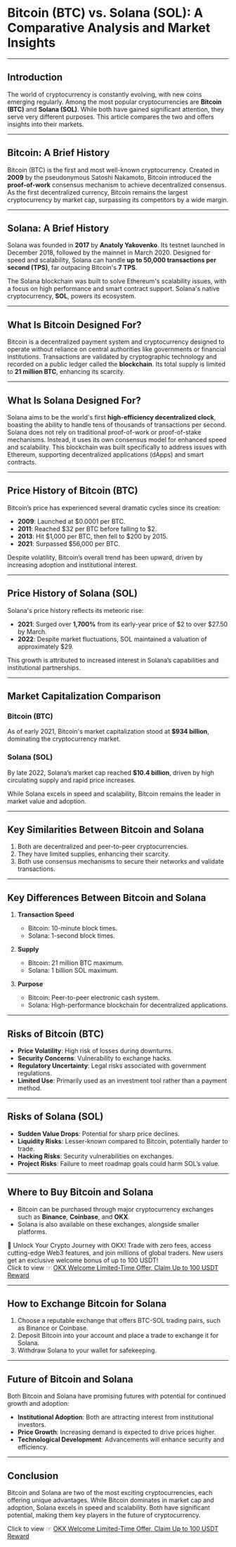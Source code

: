 # Bitcoin (BTC) vs. Solana (SOL): A Comparative Analysis and Market Insights

---

## Introduction

The world of cryptocurrency is constantly evolving, with new coins emerging regularly. Among the most popular cryptocurrencies are **Bitcoin (BTC)** and **Solana (SOL)**. While both have gained significant attention, they serve very different purposes. This article compares the two and offers insights into their markets.

---

## Bitcoin: A Brief History

Bitcoin (BTC) is the first and most well-known cryptocurrency. Created in **2009** by the pseudonymous Satoshi Nakamoto, Bitcoin introduced the **proof-of-work** consensus mechanism to achieve decentralized consensus. As the first decentralized currency, Bitcoin remains the largest cryptocurrency by market cap, surpassing its competitors by a wide margin.

---

## Solana: A Brief History

Solana was founded in **2017** by **Anatoly Yakovenko**. Its testnet launched in December 2018, followed by the mainnet in March 2020. Designed for speed and scalability, Solana can handle **up to 50,000 transactions per second (TPS)**, far outpacing Bitcoin's **7 TPS**.

The Solana blockchain was built to solve Ethereum's scalability issues, with a focus on high performance and smart contract support. Solana's native cryptocurrency, **SOL**, powers its ecosystem.

---

## What Is Bitcoin Designed For?

Bitcoin is a decentralized payment system and cryptocurrency designed to operate without reliance on central authorities like governments or financial institutions. Transactions are validated by cryptographic technology and recorded on a public ledger called the **blockchain**. Its total supply is limited to **21 million BTC**, enhancing its scarcity.

---

## What Is Solana Designed For?

Solana aims to be the world's first **high-efficiency decentralized clock**, boasting the ability to handle tens of thousands of transactions per second. Solana does not rely on traditional proof-of-work or proof-of-stake mechanisms. Instead, it uses its own consensus model for enhanced speed and scalability. This blockchain was built specifically to address issues with Ethereum, supporting decentralized applications (dApps) and smart contracts.

---

## Price History of Bitcoin (BTC)

Bitcoin’s price has experienced several dramatic cycles since its creation:

- **2009**: Launched at $0.0001 per BTC.  
- **2011**: Reached $32 per BTC before falling to $2.  
- **2013**: Hit $1,000 per BTC, then fell to $200 by 2015.  
- **2021**: Surpassed $56,000 per BTC.  

Despite volatility, Bitcoin’s overall trend has been upward, driven by increasing adoption and institutional interest.

---

## Price History of Solana (SOL)

Solana's price history reflects its meteoric rise:

- **2021**: Surged over **1,700%** from its early-year price of $2 to over $27.50 by March.  
- **2022**: Despite market fluctuations, SOL maintained a valuation of approximately $29.  

This growth is attributed to increased interest in Solana’s capabilities and institutional partnerships.

---

## Market Capitalization Comparison

### Bitcoin (BTC)

As of early 2021, Bitcoin's market capitalization stood at **$934 billion**, dominating the cryptocurrency market.

### Solana (SOL)

By late 2022, Solana’s market cap reached **$10.4 billion**, driven by high circulating supply and rapid price increases.

While Solana excels in speed and scalability, Bitcoin remains the leader in market value and adoption.

---

## Key Similarities Between Bitcoin and Solana

1. Both are decentralized and peer-to-peer cryptocurrencies.  
2. They have limited supplies, enhancing their scarcity.  
3. Both use consensus mechanisms to secure their networks and validate transactions.  

---

## Key Differences Between Bitcoin and Solana

1. **Transaction Speed**  
   - Bitcoin: 10-minute block times.  
   - Solana: 1-second block times.  

2. **Supply**  
   - Bitcoin: 21 million BTC maximum.  
   - Solana: 1 billion SOL maximum.  

3. **Purpose**  
   - Bitcoin: Peer-to-peer electronic cash system.  
   - Solana: High-performance blockchain for decentralized applications.  

---

## Risks of Bitcoin (BTC)

- **Price Volatility**: High risk of losses during downturns.  
- **Security Concerns**: Vulnerability to exchange hacks.  
- **Regulatory Uncertainty**: Legal risks associated with government regulations.  
- **Limited Use**: Primarily used as an investment tool rather than a payment method.  

---

## Risks of Solana (SOL)

- **Sudden Value Drops**: Potential for sharp price declines.  
- **Liquidity Risks**: Lesser-known compared to Bitcoin, potentially harder to trade.  
- **Hacking Risks**: Security vulnerabilities on exchanges.  
- **Project Risks**: Failure to meet roadmap goals could harm SOL’s value.  

---

## Where to Buy Bitcoin and Solana

- Bitcoin can be purchased through major cryptocurrency exchanges such as **Binance**, **Coinbase**, and **OKX**.  
- Solana is also available on these exchanges, alongside smaller platforms.  

🚀 Unlock Your Crypto Journey with OKX! Trade with zero fees, access cutting-edge Web3 features, and join millions of global traders. New users get an exclusive welcome bonus of up to 100 USDT!  
Click to view ☞ [OKX Welcome Limited-Time Offer, Claim Up to 100 USDT Reward](https://bit.ly/OKXe)

---

## How to Exchange Bitcoin for Solana

1. Choose a reputable exchange that offers BTC-SOL trading pairs, such as Binance or Coinbase.  
2. Deposit Bitcoin into your account and place a trade to exchange it for Solana.  
3. Withdraw Solana to your wallet for safekeeping.  

---

## Future of Bitcoin and Solana

Both Bitcoin and Solana have promising futures with potential for continued growth and adoption:

- **Institutional Adoption**: Both are attracting interest from institutional investors.  
- **Price Growth**: Increasing demand is expected to drive prices higher.  
- **Technological Development**: Advancements will enhance security and efficiency.  

---

## Conclusion

Bitcoin and Solana are two of the most exciting cryptocurrencies, each offering unique advantages. While Bitcoin dominates in market cap and adoption, Solana excels in speed and scalability. Both have significant potential, making them key players in the future of cryptocurrency.

Click to view ☞ [OKX Welcome Limited-Time Offer, Claim Up to 100 USDT Reward](https://bit.ly/OKXe)
